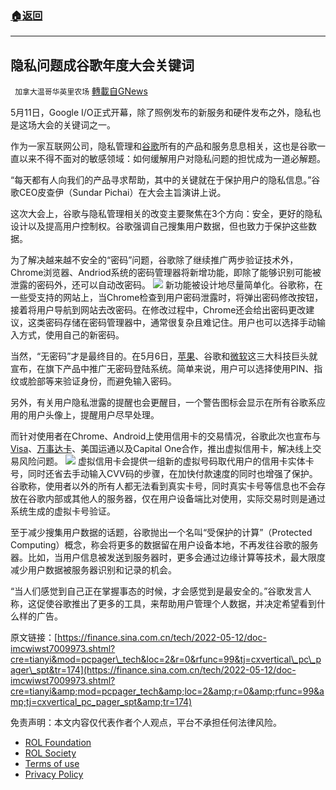 ###  [:house:返回](README.md)
---


## 隐私问题成谷歌年度大会关键词
` 加拿大温哥华英里农场` [轉載自GNews](https://gnews.org/zh-hans/2524918/)

5月11日，Google I/O正式开幕，除了照例发布的新服务和硬件发布之外，隐私也是这场大会的关键词之一。
 
作为一家互联网公司，隐私管理和[谷歌](http://stock.finance.sina.com.cn/usstock/quotes/GOOG.html)所有的产品和服务息息相关，这也是谷歌一直以来不得不面对的敏感领域：如何缓解用户对隐私问题的担忧成为一道必解题。
 
“每天都有人向我们的产品寻求帮助，其中的关键就在于保护用户的隐私信息。”谷歌CEO皮查伊（Sundar Pichai）在大会主旨演讲上说。
 
这次大会上，谷歌与隐私管理相关的改变主要聚焦在3个方向：安全，更好的隐私设计以及提高用户控制权。谷歌强调自己搜集用户数据，但也致力于保护这些数据。
 
为了解决越来越不安全的“密码”问题，谷歌除了继续推广两步验证技术外，Chrome浏览器、Andriod系统的密码管理器将新增功能，即除了能够识别可能被泄露的密码外，还可以自动改密码。
 ![](https://n.sinaimg.cn/tech/transform/59/w550h309/20220512/5820-0a4045869a5504cffcf7dff718e64d2a.png) 
新功能被设计地尽量简单化。谷歌称，在一些受支持的网站上，当Chrome检查到用户密码泄露时，将弹出密码修改按钮，接着将用户导航到网站去改密码。在修改过程中，Chrome还会给出密码更改建议，这类密码存储在密码管理器中，通常很复杂且难记住。用户也可以选择手动输入方式，使用自己的新密码。
 
当然，“无密码”才是最终目的。在5月6日，[苹果](http://stock.finance.sina.com.cn/usstock/quotes/AAPL.html)、谷歌和[微软](http://stock.finance.sina.com.cn/usstock/quotes/MSFT.html)这三大科技巨头就宣布，在旗下产品中推广无密码登陆系统。简单来说，用户可以选择使用PIN、指纹或脸部等来验证身份，而避免输入密码。
 
另外，有关用户隐私泄露的提醒也会更醒目，一个警告图标会显示在所有谷歌系应用的用户头像上，提醒用户尽早处理。
 
而针对使用者在Chrome、Android上使用信用卡的交易情况，谷歌此次也宣布与[Visa](http://stock.finance.sina.com.cn/usstock/quotes/V.html)、[万事达卡](http://stock.finance.sina.com.cn/usstock/quotes/MA.html)、美国运通以及Capital One合作，推出虚拟信用卡，解决线上交易风险问题。
 ![](https://n.sinaimg.cn/tech/transform/116/w550h366/20220512/ef05-54f20e956899d6e69c95d5e0b96288c7.png) 
虚拟信用卡会提供一组新的虚拟号码取代用户的信用卡实体卡号，同时还省去手动输入CVV码的步骤，在加快付款速度的同时也增强了保护。谷歌称，使用者以外的所有人都无法看到真实卡号，同时真实卡号等信息也不会存放在谷歌内部或其他人的服务器，仅在用户设备端比对使用，实际交易时则是通过系统生成的虚拟卡号验证。
 
至于减少搜集用户数据的话题，谷歌抛出一个名叫“受保护的计算”（Protected Computing）概念，称会将更多的数据留在用户设备本地，不再发往谷歌的服务器。比如，当用户信息被发送到服务器时，更多会通过边缘计算等技术，最大限度减少用户数据被服务器识别和记录的机会。
 
“当人们感觉到自己正在掌握事态的时候，才会感觉到是最安全的。”谷歌发言人称，这促使谷歌推出了更多的工具，来帮助用户管理个人数据，并决定希望看到什么样的广告。
 
原文链接：[https://finance.sina.com.cn/tech/2022-05-12/doc-imcwiwst7009973.shtml?cre=tianyi&mod=pcpager\_tech&loc=2&r=0&rfunc=99&tj=cxvertical\_pc\_pager\_spt&tr=174](https://finance.sina.com.cn/tech/2022-05-12/doc-imcwiwst7009973.shtml?cre=tianyi&amp;mod=pcpager_tech&amp;loc=2&amp;r=0&amp;rfunc=99&amp;tj=cxvertical_pc_pager_spt&amp;tr=174)

免责声明：本文内容仅代表作者个人观点，平台不承担任何法律风险。
  
- [ROL Foundation](https://rolfoundation.org/)
- [ROL Society](https://rolsociety.org/)
- [Terms of use](https://gnews.org/terms-of-use-3/)
- [Privacy Policy](https://gnews.org/privacy-policy/)
